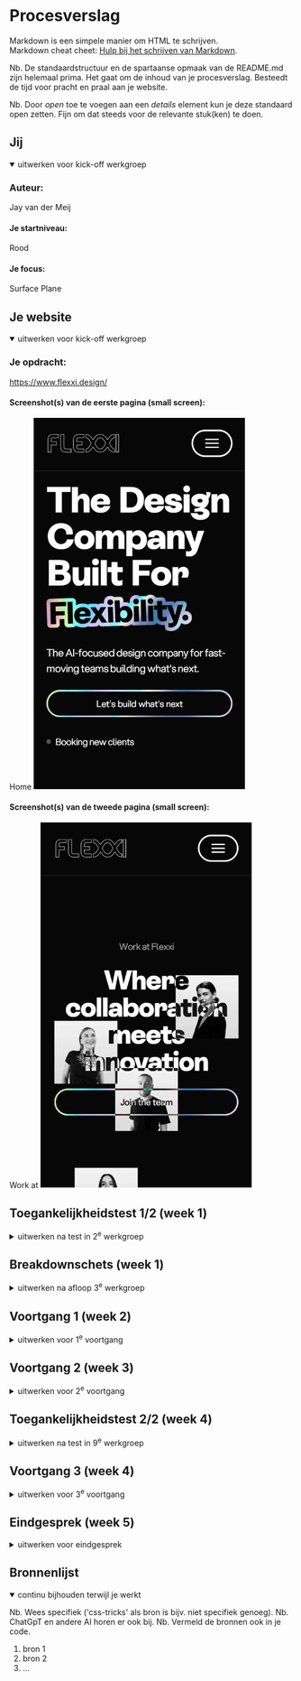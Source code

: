 # Procesverslag
Markdown is een simpele manier om HTML te schrijven.  
Markdown cheat cheet: [Hulp bij het schrijven van Markdown](https://github.com/adam-p/markdown-here/wiki/Markdown-Cheatsheet).

Nb. De standaardstructuur en de spartaanse opmaak van de README.md zijn helemaal prima. Het gaat om de inhoud van je procesverslag. Besteedt de tijd voor pracht en praal aan je website.

Nb. Door *open* toe te voegen aan een *details* element kun je deze standaard open zetten. Fijn om dat steeds voor de relevante stuk(ken) te doen.





## Jij

<details open>
  <summary>uitwerken voor kick-off werkgroep</summary>

  ### Auteur:
  Jay van der Meij

  #### Je startniveau:
  Rood

  #### Je focus:
  Surface Plane
 
</details>





## Je website

<details open>
  <summary>uitwerken voor kick-off werkgroep</summary>

  ### Je opdracht:
  https://www.flexxi.design/

  #### Screenshot(s) van de eerste pagina (small screen): 
  Home 
  <img src="readme-images/flexxi-home.png" width="375px" alt="home page screenshot">

  #### Screenshot(s) van de tweede pagina (small screen):
  Work at
  <img src="readme-images/flexxi-workat.png" width="375px" alt="work at page screenshot">
 
</details>



## Toegankelijkheidstest 1/2 (week 1)

<details>
  <summary>uitwerken na test in 2<sup>e</sup> werkgroep</summary>

  ### Bevindingen
  Ik heb de website getest met een screenreader. Hieronder de bevindingen en wat ik zelf beter wil gaan doen.

  Bevindingen:
  -De website heeft veel design elementen die voor een screenreader verwarrend zijn.
  -Er zijn weinig duidelijke beschrijvingen of alt-teksten bij visuele onderdelen.
  -De navigatie is niet altijd logisch opgebouwd, waardoor de reader blijft "hangen".

  Verbeteringen:
  -duidelijke heading-structuur.
  -alt-teksten bij afbeeldingen.
  -Elementen die beschrijvende labels hebben.

</details>



## Breakdownschets (week 1)

<details>
  <summary>uitwerken na afloop 3<sup>e</sup> werkgroep</summary>

  ### de hele pagina: 
  <img src="readme-images/home.jpg" width="375px" alt="breakdown van de hele pagina">

</details>





## Voortgang 1 (week 2)

<details>
  <summary>uitwerken voor 1<sup>e</sup> voortgang</summary>

  ### Stand van zaken
  De HTML voor de homepage is al vor het grotendeels al gemaakt. Ik heb een begin gemaakt aan de CSS, maar nog niet te veel details. De javascript doe ik pas als de html en css klaar zijn. 


  ### Agenda voor meeting
  samen met je groepje opstellen

  | student 1      | student 2          | student 3    | student 4        |
  | ---            | ---                | ---          | ---              |
  | dit bespreken  | en dit             | en ik dit    | en dan ik dat    |
  | en dat ook nog | dit als er tijd is | nog een punt | dit wil ik zeker |
  | ...            | ...                | ...          | ...              |


  ### Verslag van meeting
  -Het begin ziet er goed uit, maar documentatie moet beter bijgehouden worden.
  -Focus houden op consistentie in CSS.
  -Op tijd beginnen aan responsive deel om straks niet in tijdnood te komen, ookal is dit niet de main focus.

</details>





## Voortgang 2 (week 3)

<details>
  <summary>uitwerken voor 2<sup>e</sup> voortgang</summary>

  ### Stand van zaken
  Deze week niet veel gedaan aan de website. Kleine aanpassingen gemaakt aan de CSS en de consistentie ervan. Verder weinig voorgang in de site zelf.


  ### Agenda voor meeting
  samen met je groepje opstellen

  | student 1      | student 2          | student 3    | student 4        |
  | ---            | ---                | ---          | ---              |
  | dit bespreken  | en dit             | en ik dit    | en dan ik dat    |
  | en dat ook nog | dit als er tijd is | nog een punt | dit wil ik zeker |
  | ...            | ...                | ...          | ...              |


  ### Verslag van meeting
  -Feedback van docent was kritischer dan die van de student-assistent, maar wel nuttig.
  -Vooral letten op het responsive deel: hoe schaalt de site naar mobiel en tablet?
  -Iets minder focus op details, meer op de grote lijnen.
  

</details>





## Toegankelijkheidstest 2/2 (week 4)

<details>
  <summary>uitwerken na test in 9<sup>e</sup> werkgroep</summary>

  ### Bevindingen

  Ik heb de website getest met een screenreader. Hieronder de bevindingen en wat ik zelf beter wil gaan doen.

  Bevindingen:
  -De website heeft veel design elementen die voor een screenreader verwarrend zijn.
  -Er zijn weinig duidelijke beschrijvingen of alt-teksten bij visuele onderdelen.
  -De navigatie is niet altijd logisch opgebouwd, waardoor de reader blijft "hangen".

  Verbeteringen:
  -duidelijke heading-structuur.
  -alt-teksten bij afbeeldingen.
  -Elementen die beschrijvende labels hebben.

  Ik ga nu mijn site testen met dezelfde screenreader om te kijken wat hier uit gaat komen.

  Bevindingen:
  -Door minder overbodige elementen te gebruiken, werkt de screenreader beter.
  -Content is nu beter leesbaar en logischer gestructureerd.
  -Styling-elementen zijn gescheiden van de inhoud, waardoor er minder verwarring ontstaat.
  
  In vergelijking met het origineel is de site is een stuk beter te navigeren met een screenreader. Er zijn nog wel een paar verbeterpunten zoals het toevoegen van aria-labels.

</details>





## Voortgang 3 (week 4)

<details>
  <summary>uitwerken voor 3<sup>e</sup> voortgang</summary>

  ### Stand van zaken
  Tijd voor de eindsprint. Homepage is zo goed als af, op een paar kleine effecten na. De tweede pagina is korter en simpeler, gaat goed komen!

  ### Verslag van meeting
  Ik was niet aanwezig bij de meeting.

</details>





## Eindgesprek (week 5)

<details>
  <summary>uitwerken voor eindgesprek</summary>

  ### Je uitkomst - karakteristiek screenshots:
  <img src="readme-images/karakteristiek.png" width="375px" alt="uitomst opdracht 1">


  ### Dit ging goed/Heb ik geleerd: 
  Ik ben blij met de gehele look van de website. Het is niet een precieze 1 op 1, maar ik ben wel tevreden. Zeker met secties zoals in de afbeelding waarin wat javascript en ongebruikelijke css in voorkomt.
  Het was ook de eerste keer dat ik een light/dark mode toggle heb gemaakt. Dat was een leuke kleine uitdaging.

  <img src="readme-images/top.png" width="375px" alt="top">


  ### Dit was lastig/Is niet gelukt:
  De scroll animaties zijn helaas niet gelukt. De website bleek toch uitdagender te zijn dan ik in eerste instantie dacht. Naast de scroll animaties zou de resposiveness van de site iets beter kunnen met bijvoorbeeld fluid teksten.

  <img src="readme-images/scrollbummer1.png" width="375px" alt="bummer1">
  <img src="readme-images/scrollbummer2.png" width="375px" alt="bummer2">
</details>





## Bronnenlijst

<details open>
  <summary>continu bijhouden terwijl je werkt</summary>

  Nb. Wees specifiek ('css-tricks' als bron is bijv. niet specifiek genoeg). 
  Nb. ChatGpT en andere AI horen er ook bij.
  Nb. Vermeld de bronnen ook in je code.

  1. bron 1
  2. bron 2
  3. ...

</details>
